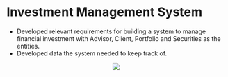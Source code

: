 # Investment Management System
- Developed relevant requirements for building a system to manage financial investment with Advisor, Client, Portfolio and Securities as the entities.
- Developed data the system needed to keep track of.

<p align="center">
  <img src="https://github.com/user-attachments/assets/0554a419-0d63-4cc8-be81-17104025ce22" />
</p>


